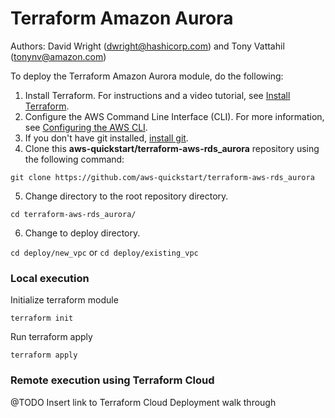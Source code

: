 # Terraform Amazon Aurora
Authors: David Wright (dwright@hashicorp.com) and Tony Vattahil (tonynv@amazon.com)

To deploy the Terraform Amazon Aurora module, do the following:

1. Install Terraform. For instructions and a video tutorial, see [Install Terraform](https://learn.hashicorp.com/tutorials/terraform/install-cli). 
2. Configure the AWS Command Line Interface (CLI). For more information, see [Configuring the AWS CLI](https://docs.aws.amazon.com/cli/latest/userguide/cli-chap-configure.html).
3. If you don't have git installed, [install git](https://git-scm.com/book/en/v2/Getting-Started-Installing-Git). 
4. Clone this **aws-quickstart/terraform-aws-rds_aurora** repository using the following command:

`git clone https://github.com/aws-quickstart/terraform-aws-rds_aurora`

5. Change directory to the root repository directory.

`cd terraform-aws-rds_aurora/`

6. Change to deploy directory.

`cd deploy/new_vpc` or `cd deploy/existing_vpc`

### Local execution

Initialize terraform module

`terraform init`

Run terraform apply

`terraform apply` 

### Remote execution using Terraform Cloud 
@TODO Insert link to Terraform Cloud Deployment walk through
